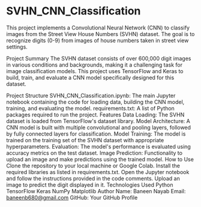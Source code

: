 # SVHN_CNN_Classification
This project implements a Convolutional Neural Network (CNN) to classify images from the Street View House Numbers (SVHN) dataset. The goal is to recognize digits (0-9) from images of house numbers taken in street view settings.

Project Summary
The SVHN dataset consists of over 600,000 digit images in various conditions and backgrounds, making it a challenging task for image classification models. This project uses TensorFlow and Keras to build, train, and evaluate a CNN model specifically designed for this dataset.

Project Structure
SVHN_CNN_Classification.ipynb: The main Jupyter notebook containing the code for loading data, building the CNN model, training, and evaluating the model.
requirements.txt: A list of Python packages required to run the project.
Features
Data Loading: The SVHN dataset is loaded from TensorFlow's dataset library.
Model Architecture: A CNN model is built with multiple convolutional and pooling layers, followed by fully connected layers for classification.
Model Training: The model is trained on the training set of the SVHN dataset with appropriate hyperparameters.
Evaluation: The model's performance is evaluated using accuracy metrics on the test dataset.
Image Prediction: Functionality to upload an image and make predictions using the trained model.
How to Use
Clone the repository to your local machine or Google Colab.
Install the required libraries as listed in requirements.txt.
Open the Jupyter notebook and follow the instructions provided in the code comments.
Upload an image to predict the digit displayed in it.
Technologies Used
Python
TensorFlow
Keras
NumPy
Matplotlib
Author
Name: Baneen Nayab
Email: baneenb680@gmail.com
GitHub: Your GitHub Profile

